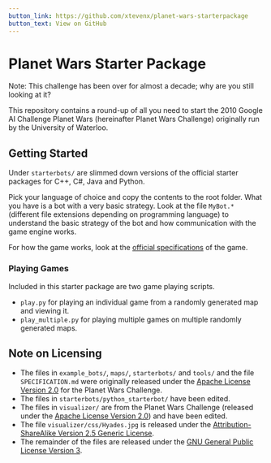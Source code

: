 ```yaml
---
button_link: https://github.com/xtevenx/planet-wars-starterpackage
button_text: View on GitHub
---
```


Planet Wars Starter Package
===========================

Note: This challenge has been over for almost a decade; why are you still looking at it?

This repository contains a round-up of all you need to start the 2010 Google AI Challenge Planet Wars (hereinafter 
Planet Wars Challenge) originally run by the University of Waterloo.

Getting Started
---------------

Under `starterbots/` are slimmed down versions of the official starter packages for C++, C#, Java and Python.

Pick your language of choice and copy the contents to the root folder.
What you have is a bot with a very basic strategy.
Look at the file `MyBot.*` (different file extensions depending on programming language) to understand the basic 
strategy of the bot and how communication with the game engine works.

For how the game works, look at the 
[official specifications](https://xtevenx.github.io/planet-wars-starterpackage/specification) of the game.

### Playing Games

Included in this starter package are two game playing scripts.

*  `play.py` for playing an individual game from a randomly generated map and viewing it.
*  `play_multiple.py` for playing multiple games on multiple randomly generated maps.

Note on Licensing
-----------------

*   The files in `example_bots/`, `maps/`, `starterbots/` and `tools/` and the file `SPECIFICATION.md` were originally 
    released under the [Apache License Version 2.0](https://www.apache.org/licenses/LICENSE-2.0) for the Planet Wars 
    Challenge.
*   The files in `starterbots/python_starterbot/` have been edited.
*   The files in `visualizer/` are from the Planet Wars Challenge (released under the 
    [Apache License Version 2.0](https://www.apache.org/licenses/LICENSE-2.0)) and have been edited.
*   The file `visualizer/css/Hyades.jpg` is released under the 
    [Attribution-ShareAlike Version 2.5 Generic License](https://creativecommons.org/licenses/by-sa/2.5/).
*   The remainder of the files are released under the 
    [GNU General Public License Version 3](https://www.gnu.org/licenses/gpl-3.0.en.html).
